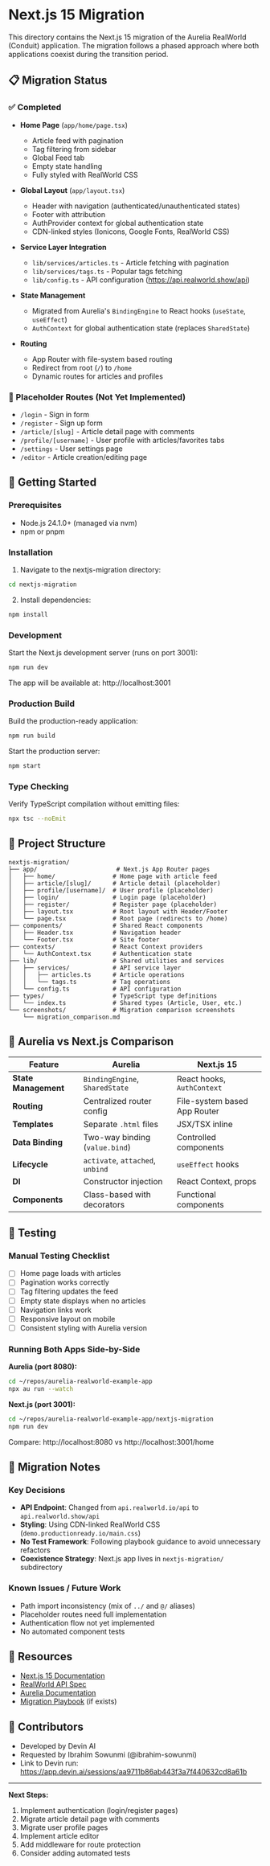 # Next.js 15 Migration

This directory contains the Next.js 15 migration of the Aurelia RealWorld (Conduit) application. The migration follows a phased approach where both applications coexist during the transition period.

## 📋 Migration Status

### ✅ Completed
- **Home Page** (`app/home/page.tsx`)
  - Article feed with pagination
  - Tag filtering from sidebar
  - Global Feed tab
  - Empty state handling
  - Fully styled with RealWorld CSS

- **Global Layout** (`app/layout.tsx`)
  - Header with navigation (authenticated/unauthenticated states)
  - Footer with attribution
  - AuthProvider context for global authentication state
  - CDN-linked styles (Ionicons, Google Fonts, RealWorld CSS)

- **Service Layer Integration**
  - `lib/services/articles.ts` - Article fetching with pagination
  - `lib/services/tags.ts` - Popular tags fetching
  - `lib/config.ts` - API configuration (https://api.realworld.show/api)

- **State Management**
  - Migrated from Aurelia's `BindingEngine` to React hooks (`useState`, `useEffect`)
  - `AuthContext` for global authentication state (replaces `SharedState`)

- **Routing**
  - App Router with file-system based routing
  - Redirect from root (`/`) to `/home`
  - Dynamic routes for articles and profiles

### 🚧 Placeholder Routes (Not Yet Implemented)
- `/login` - Sign in form
- `/register` - Sign up form
- `/article/[slug]` - Article detail page with comments
- `/profile/[username]` - User profile with articles/favorites tabs
- `/settings` - User settings page
- `/editor` - Article creation/editing page

## 🚀 Getting Started

### Prerequisites
- Node.js 24.1.0+ (managed via nvm)
- npm or pnpm

### Installation

1. Navigate to the nextjs-migration directory:
```bash
cd nextjs-migration
```

2. Install dependencies:
```bash
npm install
```

### Development

Start the Next.js development server (runs on port 3001):
```bash
npm run dev
```

The app will be available at: http://localhost:3001

### Production Build

Build the production-ready application:
```bash
npm run build
```

Start the production server:
```bash
npm start
```

### Type Checking

Verify TypeScript compilation without emitting files:
```bash
npx tsc --noEmit
```

## 📂 Project Structure

```
nextjs-migration/
├── app/                      # Next.js App Router pages
│   ├── home/                # Home page with article feed
│   ├── article/[slug]/      # Article detail (placeholder)
│   ├── profile/[username]/  # User profile (placeholder)
│   ├── login/               # Login page (placeholder)
│   ├── register/            # Register page (placeholder)
│   ├── layout.tsx           # Root layout with Header/Footer
│   └── page.tsx             # Root page (redirects to /home)
├── components/              # Shared React components
│   ├── Header.tsx           # Navigation header
│   └── Footer.tsx           # Site footer
├── contexts/                # React Context providers
│   └── AuthContext.tsx      # Authentication state
├── lib/                     # Shared utilities and services
│   ├── services/            # API service layer
│   │   ├── articles.ts      # Article operations
│   │   └── tags.ts          # Tag operations
│   └── config.ts            # API configuration
├── types/                   # TypeScript type definitions
│   └── index.ts             # Shared types (Article, User, etc.)
└── screenshots/             # Migration comparison screenshots
    └── migration_comparison.md
```

## 🔄 Aurelia vs Next.js Comparison

| Feature | Aurelia | Next.js 15 |
|---------|---------|-----------|
| **State Management** | `BindingEngine`, `SharedState` | React hooks, `AuthContext` |
| **Routing** | Centralized router config | File-system based App Router |
| **Templates** | Separate `.html` files | JSX/TSX inline |
| **Data Binding** | Two-way binding (`value.bind`) | Controlled components |
| **Lifecycle** | `activate`, `attached`, `unbind` | `useEffect` hooks |
| **DI** | Constructor injection | React Context, props |
| **Components** | Class-based with decorators | Functional components |

## 🧪 Testing

### Manual Testing Checklist
- [ ] Home page loads with articles
- [ ] Pagination works correctly
- [ ] Tag filtering updates the feed
- [ ] Empty state displays when no articles
- [ ] Navigation links work
- [ ] Responsive layout on mobile
- [ ] Consistent styling with Aurelia version

### Running Both Apps Side-by-Side

**Aurelia (port 8080):**
```bash
cd ~/repos/aurelia-realworld-example-app
npx au run --watch
```

**Next.js (port 3001):**
```bash
cd ~/repos/aurelia-realworld-example-app/nextjs-migration
npm run dev
```

Compare: http://localhost:8080 vs http://localhost:3001/home

## 📝 Migration Notes

### Key Decisions
- **API Endpoint**: Changed from `api.realworld.io/api` to `api.realworld.show/api`
- **Styling**: Using CDN-linked RealWorld CSS (`demo.productionready.io/main.css`)
- **No Test Framework**: Following playbook guidance to avoid unnecessary refactors
- **Coexistence Strategy**: Next.js app lives in `nextjs-migration/` subdirectory

### Known Issues / Future Work
- Path import inconsistency (mix of `../` and `@/` aliases)
- Placeholder routes need full implementation
- Authentication flow not yet implemented
- No automated component tests

## 🔗 Resources

- [Next.js 15 Documentation](https://nextjs.org/docs)
- [RealWorld API Spec](https://realworld-docs.netlify.app/specifications/backend/endpoints/)
- [Aurelia Documentation](https://aurelia.io/docs)
- [Migration Playbook](../docs/migration-playbook.md) (if exists)

## 👥 Contributors

- Developed by Devin AI
- Requested by Ibrahim Sowunmi (@ibrahim-sowunmi)
- Link to Devin run: https://app.devin.ai/sessions/aa9711b86ab443f3a7f440632cd8a61b

---

**Next Steps:**
1. Implement authentication (login/register pages)
2. Migrate article detail page with comments
3. Migrate user profile pages
4. Implement article editor
5. Add middleware for route protection
6. Consider adding automated tests
